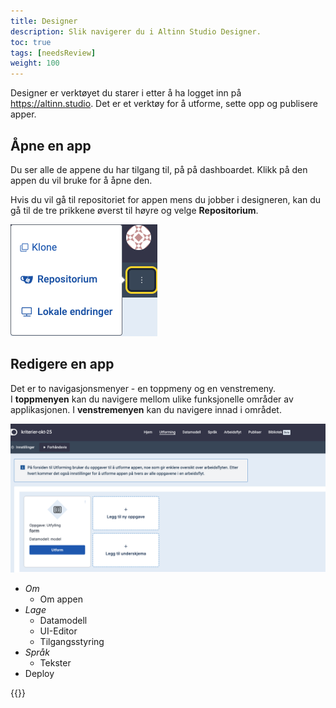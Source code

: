 ```yaml
---
title: Designer
description: Slik navigerer du i Altinn Studio Designer.
toc: true
tags: [needsReview]
weight: 100
---
```


Designer er verktøyet du starer i etter å ha logget inn på https://altinn.studio.
Det er et verktøy for å utforme, sette opp og publisere apper.

## Åpne en app
Du ser alle de appene du har tilgang til, på på dashboardet.
Klikk på den appen du vil bruke for å åpne den.

Hvis du vil gå til repositoriet for appen mens du jobber i designeren, kan du gå til de tre prikkene øverst til høyre og velge __Repositorium__.

![Profilmeny i Designer](designer-profile-menu.png "Lenke til repository")

## Redigere en app

Det er to navigasjonsmenyer - en toppmeny og en venstremeny.  
I **toppmenyen** kan du navigere mellom ulike funksjonelle områder av applikasjonen.
I **venstremenyen** kan du navigere innad i området.

![Menyer i Altinn Studio Designer](nav-menus.png "Menyer i Altinn Studio Designer")

- _Om_
  - Om appen
- _Lage_
  - Datamodell
  - UI-Editor
  - Tilgangsstyring
- _Språk_
  - Tekster
- Deploy

{{<children />}}
